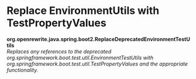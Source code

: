 # Replace EnvironmentUtils with TestPropertyValues

**org.openrewrite.java.spring.boot2.ReplaceDeprecatedEnvironmentTestUtils**  
_Replaces any references to the deprecated org.springframework.boot.test.util.EnvironmentTestUtils with org.springframework.boot.test.util.TestPropertyValues and the appropriate functionality._

